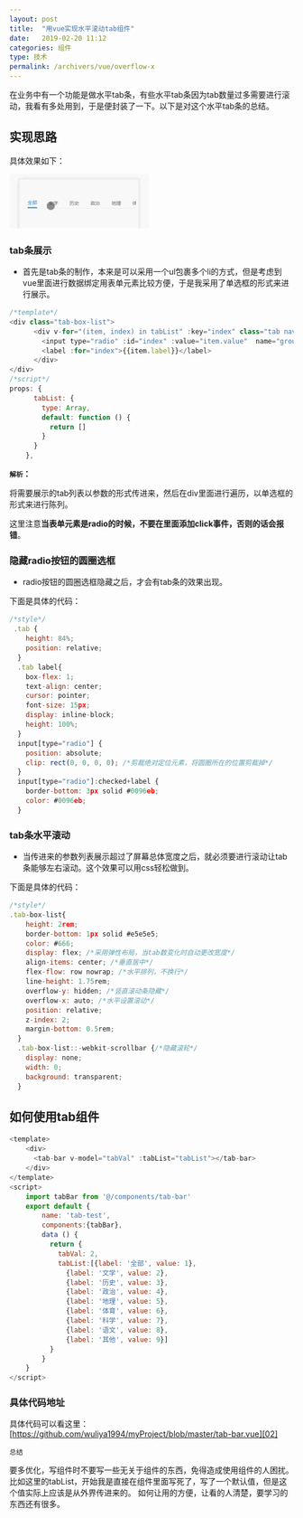 ```yaml
---
layout: post
title:  "用vue实现水平滚动tab组件"
date:   2019-02-20 11:12
categories: 组件
type: 技术
permalink: /archivers/vue/overflow-x
---
```




在业务中有一个功能是做水平tab条，有些水平tab条因为tab数量过多需要进行滚动，我看有多处用到，于是便封装了一下。以下是对这个水平tab条的总结。

## 实现思路

具体效果如下：

![overflow][01]


### tab条展示

* 首先是tab条的制作，本来是可以采用一个ul包裹多个li的方式，但是考虑到vue里面进行数据绑定用表单元素比较方便，于是我采用了单选框的形式来进行展示。

```javascript
/*template*/
<div class="tab-box-list">
      <div v-for="(item, index) in tabList" :key="index" class="tab nav_item">
        <input type="radio" :id="index" :value="item.value"  name="group" v-model="bindData" />
        <label :for="index">{{item.label}}</label>
      </div>
</div>
/*script*/
props: {
      tabList: {
        type: Array,
        default: function () {
          return []
        }
      }
    },
```

**`解析`：**

将需要展示的tab列表以参数的形式传进来，然后在div里面进行遍历，以单选框的形式来进行陈列。

这里注意**当表单元素是radio的时候，不要在里面添加click事件，否则的话会报错**。

### 隐藏radio按钮的圆圈选框

* radio按钮的圆圈选框隐藏之后，才会有tab条的效果出现。

下面是具体的代码：

```javascript
/*style*/
 .tab {
    height: 84%;
    position: relative;
  }
  .tab label{
    box-flex: 1;
    text-align: center;
    cursor: pointer;
    font-size: 15px;
    display: inline-block;
    height: 100%;
  }
  input[type="radio"] {
    position: absolute;
    clip: rect(0, 0, 0, 0); /*剪裁绝对定位元素，将圆圈所在的位置剪裁掉*/
  }
  input[type="radio"]:checked+label {
    border-bottom: 3px solid #0096eb;
    color: #0096eb;
  }
```

### tab条水平滚动

* 当传进来的参数列表展示超过了屏幕总体宽度之后，就必须要进行滚动让tab条能够左右滚动。这个效果可以用css轻松做到。

下面是具体的代码：

```javascript
/*style*/
.tab-box-list{
    height: 2rem;
    border-bottom: 1px solid #e5e5e5;
    color: #666;
    display: flex; /*采用弹性布局，当tab数变化时自动更改宽度*/
    align-items: center; /*垂直居中*/
    flex-flow: row nowrap; /*水平排列，不换行*/
    line-height: 1.75rem;
    overflow-y: hidden; /*竖直滚动条隐藏*/
    overflow-x: auto; /*水平设置滚动*/
    position: relative;
    z-index: 2;
    margin-bottom: 0.5rem;
  }
  .tab-box-list::-webkit-scrollbar {/*隐藏滚轮*/
    display: none;
    width: 0;
    background: transparent;
  }
```

## 如何使用tab组件

```javascript
<template>
    <div>
      <tab-bar v-model="tabVal" :tabList="tabList"></tab-bar>
    </div>
</template>
<script>
    import tabBar from '@/components/tab-bar'
    export default {
        name: 'tab-test',
        components:{tabBar},
        data () {
          return {
            tabVal: 2,
            tabList:[{label: '全部', value: 1},
              {label: '文学', value: 2},
              {label: '历史', value: 3},
              {label: '政治', value: 4},
              {label: '地理', value: 5},
              {label: '体育', value: 6},
              {label: '科学', value: 7},
              {label: '语文', value: 8},
              {label: '其他', value: 9}]
          }
        }
    }
</script>
```
### 具体代码地址

具体代码可以看这里： [https://github.com/wuliya1994/myProject/blob/master/tab-bar.vue][02]

[01]:/image/overflow.gif "水平滚动效果"
[02]: https://github.com/wuliya1994/myProject/blob/master/tab-bar.vue "tabbar"

``总结``

要多优化，写组件时不要写一些无关于组件的东西，免得造成使用组件的人困扰。比如这里的tabList，开始我是直接在组件里面写死了，写了一个默认值，但是这个值实际上应该是从外界传进来的。
如何让用的方便，让看的人清楚，要学习的东西还有很多。
